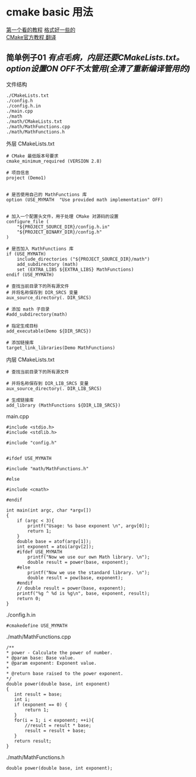 # cmake basic 用法
[第一个看的教程](https://blog.csdn.net/zhuiyunzhugang/article/details/88142908) 
[格式好一些的](https://www.jb51.net/article/180467.htm)  
[CMake官方教程 翻译](https://www.jianshu.com/p/6df3857462cd)   


## 简单例子01 *有点毛病，内层还要CMakeLists.txt。 option设置ON OFF不太管用(全清了重新编译管用的)*
文件结构 
```
./CMakeLists.txt
./config.h
./config.h.in
./main.cpp
./math
./math/CMakeLists.txt
./math/MathFunctions.cpp
./math/MathFunctions.h
```

外层 CMakeLists.txt
```
# CMake 最低版本号要求
cmake_minimum_required (VERSION 2.8)

# 项目信息
project (Demo1)


# 是否使用自己的 MathFunctions 库
option (USE_MYMATH  "Use provided math implementation" OFF)


# 加入一个配置头文件，用于处理 CMake 对源码的设置
configure_file (
    "${PROJECT_SOURCE_DIR}/config.h.in"
    "${PROJECT_BINARY_DIR}/config.h"
)

# 是否加入 MathFunctions 库
if (USE_MYMATH)
    include_directories ("${PROJECT_SOURCE_DIR}/math")
    add_subdirectory (math)
    set (EXTRA_LIBS ${EXTRA_LIBS} MathFunctions)
endif (USE_MYMATH)

# 查找当前目录下的所有源文件
# 并将名称保存到 DIR_SRCS 变量
aux_source_directory(. DIR_SRCS)

# 添加 math 子目录
#add_subdirectory(math)

# 指定生成目标
add_executable(Demo ${DIR_SRCS})

# 添加链接库
target_link_libraries(Demo MathFunctions)
```
内层 CMakeLists.txt
```
# 查找当前目录下的所有源文件

# 并将名称保存到 DIR_LIB_SRCS 变量
aux_source_directory(. DIR_LIB_SRCS)

# 生成链接库
add_library (MathFunctions ${DIR_LIB_SRCS})
```

main.cpp
```
#include <stdio.h>
#include <stdlib.h>

#include "config.h"


#ifdef USE_MYMATH

#include "math/MathFunctions.h"

#else

#include <cmath>

#endif

int main(int argc, char *argv[])
{
    if (argc < 3){
        printf("Usage: %s base exponent \n", argv[0]);
        return 1;
    }
    double base = atof(argv[1]);
    int exponent = atoi(argv[2]);
    #ifdef USE_MYMATH
        printf("Now we use our own Math library. \n");
        double result = power(base, exponent);
    #else
        printf("Now we use the standard library. \n");
        double result = pow(base, exponent);
    #endif
    // double result = power(base, exponent);
    printf("%g ^ %d is %g\n", base, exponent, result);
    return 0;
}
```

./config.h.in

```
#cmakedefine USE_MYMATH
````

./math/MathFunctions.cpp
```
/**
* power - Calculate the power of number.
* @param base: Base value.
* @param exponent: Exponent value.
*
* @return base raised to the power exponent.
*/
double power(double base, int exponent)
{
   int result = base;
   int i;
   if (exponent == 0) {
       return 1;
   }
   for(i = 1; i < exponent; ++i){
       //result = result * base;
       result = result + base;
   }
   return result;
}
```

./math/MathFunctions.h
```
double power(double base, int exponent);
```